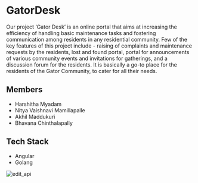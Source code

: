 # GatorDesk

Our project ‘Gator Desk’ is an online portal that aims at increasing the efficiency of handling basic maintenance tasks and fostering communication among residents in any residential community. Few of the key features of this project include - raising of complaints and maintenance requests by the residents, lost and found portal, portal for announcements of various community events and invitations for gatherings, and a discussion forum for the residents. It is basically a go-to place for the residents of the Gator Community, to cater for all their needs.

## Members
 - Harshitha Myadam
 - Nitya Vaishnavi Mamillapalle
 - Akhil Maddukuri
 - Bhavana Chinthalapally

## Tech Stack
 - Angular
 - Golang


![edit_api](https://user-images.githubusercontent.com/46106443/152628830-88208cd8-52f4-4688-90ec-1ce34cf233ac.gif)

